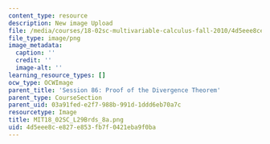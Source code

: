 ```yaml
---
content_type: resource
description: New image Upload
file: /media/courses/18-02sc-multivariable-calculus-fall-2010/4d5eee8ce827e853fb7f0421eba9f0ba_MIT18_02SC_L29Brds_8a.png
file_type: image/png
image_metadata:
  caption: ''
  credit: ''
  image-alt: ''
learning_resource_types: []
ocw_type: OCWImage
parent_title: 'Session 86: Proof of the Divergence Theorem'
parent_type: CourseSection
parent_uid: 03a91fed-e2f7-988b-991d-1ddd6eb70a7c
resourcetype: Image
title: MIT18_02SC_L29Brds_8a.png
uid: 4d5eee8c-e827-e853-fb7f-0421eba9f0ba
---
```

